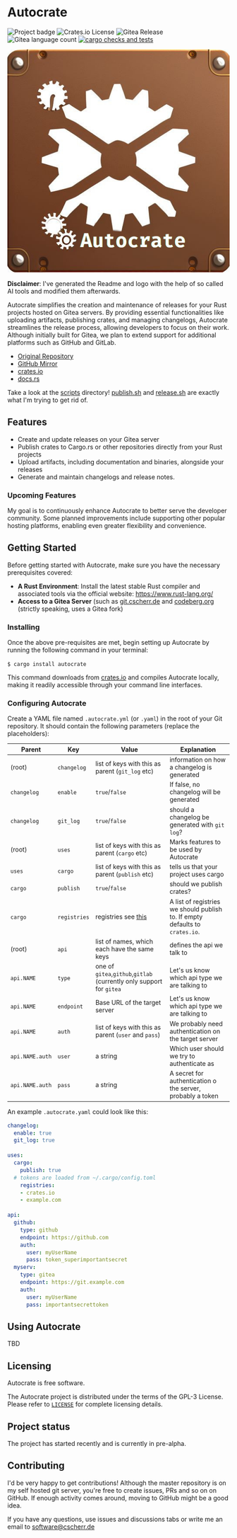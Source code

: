 # Autocrate

![Project badge](https://img.shields.io/badge/language-Rust-blue.svg)
![Crates.io License](https://img.shields.io/crates/l/autocrate)
![Gitea Release](https://img.shields.io/gitea/v/release/PlexSheep/autocrate?gitea_url=https%3A%2F%2Fgit.cscherr.de)
![Gitea language count](https://img.shields.io/gitea/languages/count/PlexSheep/autocrate?gitea_url=https%3A%2F%2Fgit.cscherr.de)
[![cargo checks and tests](https://github.com/PlexSheep/Autocrate/actions/workflows/cargo.yaml/badge.svg)](https://github.com/PlexSheep/Autocrate/actions/workflows/cargo.yaml)

![logo](data/media/autocrate.jpeg)

**Disclaimer**: I've generated the Readme and logo with the help of so called AI
tools and modified them afterwards.

Autocrate simplifies the creation and maintenance of releases for your Rust
projects hosted on Gitea servers. By providing essential functionalities
like uploading artifacts, publishing crates, and managing changelogs,
Autocrate streamlines the release process, allowing developers to focus on
their work. Although initially built for Gitea, we plan to extend support
for additional platforms such as GitHub and GitLab.


* [Original Repository](https://git.cscherr.de/PlexSheep/Autocrate)
* [GitHub Mirror](https://github.com/PlexSheep/Autocrate)
* [crates.io](https://crates.io/crates/autocrate)
* [docs.rs](https://docs.rs/crate/autocrate/)

Take a look at the [scripts](./scripts) directory! [publish.sh](scripts/publish.sh)
and [release.sh](scripts/release.sh) are exactly what I'm trying to get rid of.

## Features

* Create and update releases on your Gitea server
* Publish crates to Cargo.rs
or other repositories directly from your Rust projects
* Upload artifacts, including documentation and binaries, alongside your releases
* Generate and maintain changelogs and release notes.

### Upcoming Features

My goal is to continuously enhance Autocrate to better serve the developer
community. Some planned improvements include supporting other popular hosting
platforms, enabling even greater flexibility and convenience.

## Getting Started

Before getting started with Autocrate, make sure you have the necessary
prerequisites covered:

* **A Rust Environment**: Install the latest stable Rust compiler and
associated tools via the official website: <https://www.rust-lang.org/>
* **Access to a Gitea Server** (such as [git.cscherr.de](https://git.cscherr.de)
and [codeberg.org](https://codeberg.org) (strictly speaking, uses a Gitea fork)

### Installing

Once the above pre-requisites are met, begin setting up Autocrate by running
the following command in your terminal:

``` $ cargo install autocrate ```

This command downloads from [crates.io](https://crates.io) and compiles Autocrate
locally, making it readily accessible through your command line interfaces.

### Configuring Autocrate

Create a YAML file named `.autocrate.yml` (or `.yaml`) in the root of your Git
repository. It should contain the following parameters (replace the placeholders):

| Parent          | Key          | Value                                                                            | Explanation                                                                  |
|-----------------|--------------|----------------------------------------------------------------------------------|------------------------------------------------------------------------------|
| (root)          | `changelog`  | list of keys with this as parent (`git_log` etc)                                 | information on how a changelog is generated                                  |
| `changelog`     | `enable`     | `true`/`false`                                                                   | If false, no changelog will be generated                                     |
| `changelog`     | `git_log`    | `true`/`false`                                                                   | should a changelog be generated with `git log`?                              |
| (root)          | `uses`       | list of keys with this as parent (`cargo` etc)                                   | Marks features to be used by Autocrate                                       |
| `uses`          | `cargo`      | list of keys with this as parent (`publish` etc)                                 | tells us that your project uses cargo                                        |
| `cargo`         | `publish`    | `true`/`false`                                                                   | should we publish crates?                                                    |
| `cargo`         | `registries` | registries see [this](https://doc.rust-lang.org/cargo/reference/registries.html) | A list of registries we should publish to. If empty defaults to `crates.io`. |
| (root)          | `api`        | list of names, which each have the same keys                                     | defines the api we talk to                                                   |
| `api.NAME`      | `type`       | one of `gitea`,`github`,`gitlab` (currently only support for `gitea`             | Let's us know which api type we are talking to                               |
| `api.NAME`      | `endpoint`   | Base URL of the target server                                                    | Let's us know which api type we are talking to                               |
| `api.NAME`      | `auth`       | list of keys with this as parent (`user` and `pass`)                             | We probably need authentication on the target server                         |
| `api.NAME.auth` | `user`       | a string                                                                         | Which user should we try to authenticate as                                  |
| `api.NAME.auth` | `pass`       | a string                                                                         | A secret for authentication o the server, probably a token                   |

An example `.autocrate.yaml` could look like this:
```yaml
changelog:
  enable: true
  git_log: true

uses:
  cargo:
    publish: true
  # tokens are loaded from ~/.cargo/config.toml
    registries:
    - crates.io
    - example.com

api:
  github:
    type: github
    endpoint: https://github.com
    auth:
      user: myUserName
      pass: token_superimportantsecret
  myserv:
    type: gitea
    endpoint: https://git.example.com
    auth:
      user: myUserName
      pass: importantsecrettoken
```

## Using Autocrate

TBD

## Licensing

Autocrate is free software.

The Autocrate project is distributed under the terms of the GPL-3
License. Please refer to [`LICENSE`](./LICENSE) for complete licensing details.

## Project status

The project has started recently and is currently in pre-alpha.

## Contributing

I'd be very happy to get contributions! Although the master repository is on
my self hosted git server, you're free to create issues, PRs and so on on
GitHub. If enough activity comes around, moving to GitHub might be a good idea.

If you have any questions, use issues and discussions tabs or write me an email
to [software@cscherr.de](mailto:software@cscherr.de)
